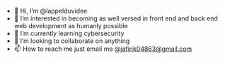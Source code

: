 - 👋 Hi, I’m @lappelduvidee
- 👀 I’m interested in becoming as well versed in front end and back end web development as humanly possible
- 🌱 I’m currently learning cybersecurity
- 💞️ I’m looking to collaborate on anything
- 📫 How to reach me just email me @jafink04863@gmail.com

<!---
murderfawker/murderfawker is a ✨ special ✨ repository because its `README.md` (this file) appears on your GitHub profile.
You can click the Preview link to take a look at your changes.
--->

